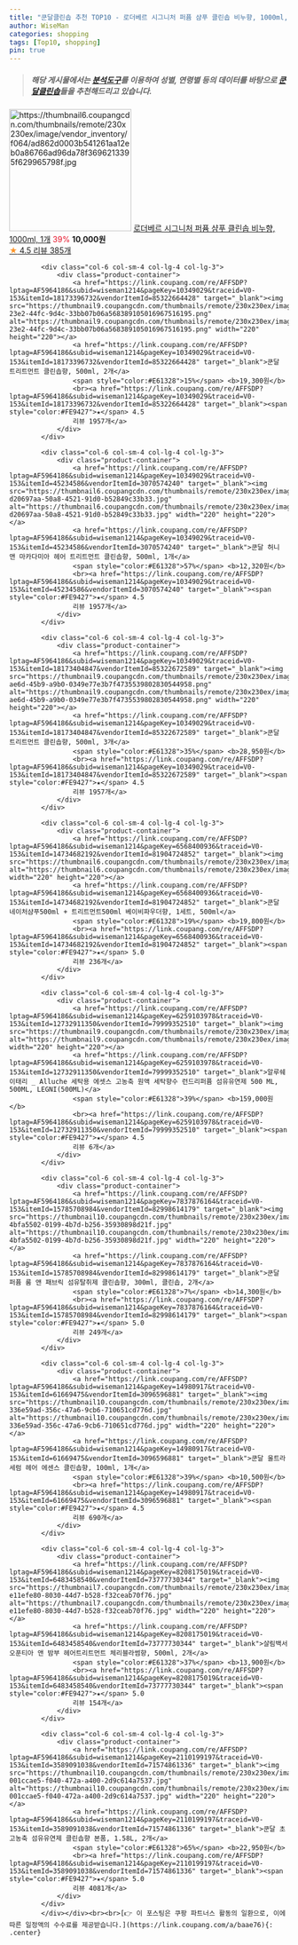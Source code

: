 ```yaml
---
title: "쿤달클린솝 추천 TOP10 - 로더베르 시그니처 퍼퓸 샴푸 클린솝 비누향, 1000ml, 1개"
author: WiseMan
categories: shopping
tags: [Top10, shopping]
pin: true
---
```


> ##### 해당 게시물에서는 [**분석도구**](https://itemscout.io/)를 이용하여 **성별**, **연령별** 등의 데이터를 바탕으로 [**쿤달클린솝**](https://link.coupang.com/a/baae76)들을 추천해드리고 있습니다.
<div class="container"><div class="row">
            <div class="col-6 col-sm-4 col-lg-4 col-lg-3">
                <div class="product-container">
                    <a href="https://link.coupang.com/re/AFFSDP?lptag=AF5964186&subid=wiseman1214&pageKey=5410551650&traceid=V0-153&itemId=8136082168&vendorItemId=79468855149" target="_blank"><img src="https://thumbnail6.coupangcdn.com/thumbnails/remote/230x230ex/image/vendor_inventory/f064/ad862d0003b541261aa12eb0a86766ad96da78f3696213395f629965798f.jpg" alt="https://thumbnail6.coupangcdn.com/thumbnails/remote/230x230ex/image/vendor_inventory/f064/ad862d0003b541261aa12eb0a86766ad96da78f3696213395f629965798f.jpg" width="220" height="220"></a>
                    <a href="https://link.coupang.com/re/AFFSDP?lptag=AF5964186&subid=wiseman1214&pageKey=5410551650&traceid=V0-153&itemId=8136082168&vendorItemId=79468855149" target="_blank">로더베르 시그니처 퍼퓸 샴푸 클린솝 비누향, 1000ml, 1개</a>
                    <span style="color:#E61328">39%</span> <b>10,000원</b>
                    <br><a href="https://link.coupang.com/re/AFFSDP?lptag=AF5964186&subid=wiseman1214&pageKey=5410551650&traceid=V0-153&itemId=8136082168&vendorItemId=79468855149" target="_blank"><span style="color:#FE9427">★</span> 4.5
                    리뷰 385개</a>
                </div>
            </div>
            
            <div class="col-6 col-sm-4 col-lg-4 col-lg-3">
                <div class="product-container">
                    <a href="https://link.coupang.com/re/AFFSDP?lptag=AF5964186&subid=wiseman1214&pageKey=10349029&traceid=V0-153&itemId=18173396732&vendorItemId=85322664428" target="_blank"><img src="https://thumbnail9.coupangcdn.com/thumbnails/remote/230x230ex/image/retail/images/a36fd057-23e2-44fc-9d4c-33bb07b06a568389105016967516195.png" alt="https://thumbnail9.coupangcdn.com/thumbnails/remote/230x230ex/image/retail/images/a36fd057-23e2-44fc-9d4c-33bb07b06a568389105016967516195.png" width="220" height="220"></a>
                    <a href="https://link.coupang.com/re/AFFSDP?lptag=AF5964186&subid=wiseman1214&pageKey=10349029&traceid=V0-153&itemId=18173396732&vendorItemId=85322664428" target="_blank">쿤달 트리트먼트 클린솝향, 500ml, 2개</a>
                    <span style="color:#E61328">15%</span> <b>19,300원</b>
                    <br><a href="https://link.coupang.com/re/AFFSDP?lptag=AF5964186&subid=wiseman1214&pageKey=10349029&traceid=V0-153&itemId=18173396732&vendorItemId=85322664428" target="_blank"><span style="color:#FE9427">★</span> 4.5
                    리뷰 1957개</a>
                </div>
            </div>
            
            <div class="col-6 col-sm-4 col-lg-4 col-lg-3">
                <div class="product-container">
                    <a href="https://link.coupang.com/re/AFFSDP?lptag=AF5964186&subid=wiseman1214&pageKey=10349029&traceid=V0-153&itemId=45234586&vendorItemId=3070574240" target="_blank"><img src="https://thumbnail6.coupangcdn.com/thumbnails/remote/230x230ex/image/retail/images/43033138614396-d20697aa-50a8-4521-91d0-b52849c33b33.jpg" alt="https://thumbnail6.coupangcdn.com/thumbnails/remote/230x230ex/image/retail/images/43033138614396-d20697aa-50a8-4521-91d0-b52849c33b33.jpg" width="220" height="220"></a>
                    <a href="https://link.coupang.com/re/AFFSDP?lptag=AF5964186&subid=wiseman1214&pageKey=10349029&traceid=V0-153&itemId=45234586&vendorItemId=3070574240" target="_blank">쿤달 허니 앤 마카다미아 헤어 트리트먼트 클린솝향, 500ml, 1개</a>
                    <span style="color:#E61328">57%</span> <b>12,320원</b>
                    <br><a href="https://link.coupang.com/re/AFFSDP?lptag=AF5964186&subid=wiseman1214&pageKey=10349029&traceid=V0-153&itemId=45234586&vendorItemId=3070574240" target="_blank"><span style="color:#FE9427">★</span> 4.5
                    리뷰 1957개</a>
                </div>
            </div>
            
            <div class="col-6 col-sm-4 col-lg-4 col-lg-3">
                <div class="product-container">
                    <a href="https://link.coupang.com/re/AFFSDP?lptag=AF5964186&subid=wiseman1214&pageKey=10349029&traceid=V0-153&itemId=18173404847&vendorItemId=85322672589" target="_blank"><img src="https://thumbnail9.coupangcdn.com/thumbnails/remote/230x230ex/image/retail/images/b7472ca2-ae6d-45b9-a9b0-0349e77e3b7f4735539802830544958.png" alt="https://thumbnail9.coupangcdn.com/thumbnails/remote/230x230ex/image/retail/images/b7472ca2-ae6d-45b9-a9b0-0349e77e3b7f4735539802830544958.png" width="220" height="220"></a>
                    <a href="https://link.coupang.com/re/AFFSDP?lptag=AF5964186&subid=wiseman1214&pageKey=10349029&traceid=V0-153&itemId=18173404847&vendorItemId=85322672589" target="_blank">쿤달 트리트먼트 클린솝향, 500ml, 3개</a>
                    <span style="color:#E61328">35%</span> <b>28,950원</b>
                    <br><a href="https://link.coupang.com/re/AFFSDP?lptag=AF5964186&subid=wiseman1214&pageKey=10349029&traceid=V0-153&itemId=18173404847&vendorItemId=85322672589" target="_blank"><span style="color:#FE9427">★</span> 4.5
                    리뷰 1957개</a>
                </div>
            </div>
            
            <div class="col-6 col-sm-4 col-lg-4 col-lg-3">
                <div class="product-container">
                    <a href="https://link.coupang.com/re/AFFSDP?lptag=AF5964186&subid=wiseman1214&pageKey=6568400936&traceid=V0-153&itemId=14734682192&vendorItemId=81904724852" target="_blank"><img src="https://thumbnail6.coupangcdn.com/thumbnails/remote/230x230ex/image/vendor_inventory/8494/cb7f6a8a7e8b92cd0259454c644926d8da160e355f7e445f75d6121e3c75.jpg" alt="https://thumbnail6.coupangcdn.com/thumbnails/remote/230x230ex/image/vendor_inventory/8494/cb7f6a8a7e8b92cd0259454c644926d8da160e355f7e445f75d6121e3c75.jpg" width="220" height="220"></a>
                    <a href="https://link.coupang.com/re/AFFSDP?lptag=AF5964186&subid=wiseman1214&pageKey=6568400936&traceid=V0-153&itemId=14734682192&vendorItemId=81904724852" target="_blank">쿤달 네이처샴푸500ml + 트리트먼트500ml 베이비파우더향, 1세트, 500ml</a>
                    <span style="color:#E61328">19%</span> <b>19,800원</b>
                    <br><a href="https://link.coupang.com/re/AFFSDP?lptag=AF5964186&subid=wiseman1214&pageKey=6568400936&traceid=V0-153&itemId=14734682192&vendorItemId=81904724852" target="_blank"><span style="color:#FE9427">★</span> 5.0
                    리뷰 236개</a>
                </div>
            </div>
            
            <div class="col-6 col-sm-4 col-lg-4 col-lg-3">
                <div class="product-container">
                    <a href="https://link.coupang.com/re/AFFSDP?lptag=AF5964186&subid=wiseman1214&pageKey=6259103978&traceid=V0-153&itemId=12732911350&vendorItemId=79999352510" target="_blank"><img src="https://thumbnail9.coupangcdn.com/thumbnails/remote/230x230ex/image/vendor_inventory/b002/6bb1416675e0bbe83f3ae9bc798dbd6187a8ea3837ec8a2e8bba20704433.png" alt="https://thumbnail9.coupangcdn.com/thumbnails/remote/230x230ex/image/vendor_inventory/b002/6bb1416675e0bbe83f3ae9bc798dbd6187a8ea3837ec8a2e8bba20704433.png" width="220" height="220"></a>
                    <a href="https://link.coupang.com/re/AFFSDP?lptag=AF5964186&subid=wiseman1214&pageKey=6259103978&traceid=V0-153&itemId=12732911350&vendorItemId=79999352510" target="_blank">알루쉐 이태리 _ Alluche 세탁용 에셋스 고농축 원액 세탁향수 런드리퍼퓸 섬유유연제 500 ML, 500ML, LEGNI(500ML)</a>
                    <span style="color:#E61328">39%</span> <b>159,000원</b>
                    <br><a href="https://link.coupang.com/re/AFFSDP?lptag=AF5964186&subid=wiseman1214&pageKey=6259103978&traceid=V0-153&itemId=12732911350&vendorItemId=79999352510" target="_blank"><span style="color:#FE9427">★</span> 4.5
                    리뷰 6개</a>
                </div>
            </div>
            
            <div class="col-6 col-sm-4 col-lg-4 col-lg-3">
                <div class="product-container">
                    <a href="https://link.coupang.com/re/AFFSDP?lptag=AF5964186&subid=wiseman1214&pageKey=7837876164&traceid=V0-153&itemId=15785708984&vendorItemId=82998614179" target="_blank"><img src="https://thumbnail10.coupangcdn.com/thumbnails/remote/230x230ex/image/retail/images/1847702178108186-4bfa5502-0199-4b7d-b256-35930898d21f.jpg" alt="https://thumbnail10.coupangcdn.com/thumbnails/remote/230x230ex/image/retail/images/1847702178108186-4bfa5502-0199-4b7d-b256-35930898d21f.jpg" width="220" height="220"></a>
                    <a href="https://link.coupang.com/re/AFFSDP?lptag=AF5964186&subid=wiseman1214&pageKey=7837876164&traceid=V0-153&itemId=15785708984&vendorItemId=82998614179" target="_blank">쿤달 퍼퓸 룸 앤 패브릭 섬유탈취제 클린솝향, 300ml, 클린솝, 2개</a>
                    <span style="color:#E61328">7%</span> <b>14,300원</b>
                    <br><a href="https://link.coupang.com/re/AFFSDP?lptag=AF5964186&subid=wiseman1214&pageKey=7837876164&traceid=V0-153&itemId=15785708984&vendorItemId=82998614179" target="_blank"><span style="color:#FE9427">★</span> 5.0
                    리뷰 249개</a>
                </div>
            </div>
            
            <div class="col-6 col-sm-4 col-lg-4 col-lg-3">
                <div class="product-container">
                    <a href="https://link.coupang.com/re/AFFSDP?lptag=AF5964186&subid=wiseman1214&pageKey=14980917&traceid=V0-153&itemId=61669475&vendorItemId=3096596881" target="_blank"><img src="https://thumbnail10.coupangcdn.com/thumbnails/remote/230x230ex/image/retail/images/605560033314433-336e59ad-356c-47a6-9cb6-710651cd776d.jpg" alt="https://thumbnail10.coupangcdn.com/thumbnails/remote/230x230ex/image/retail/images/605560033314433-336e59ad-356c-47a6-9cb6-710651cd776d.jpg" width="220" height="220"></a>
                    <a href="https://link.coupang.com/re/AFFSDP?lptag=AF5964186&subid=wiseman1214&pageKey=14980917&traceid=V0-153&itemId=61669475&vendorItemId=3096596881" target="_blank">쿤달 울트라 세럼 헤어 에센스 클린솝향, 100ml, 1개</a>
                    <span style="color:#E61328">39%</span> <b>10,500원</b>
                    <br><a href="https://link.coupang.com/re/AFFSDP?lptag=AF5964186&subid=wiseman1214&pageKey=14980917&traceid=V0-153&itemId=61669475&vendorItemId=3096596881" target="_blank"><span style="color:#FE9427">★</span> 4.5
                    리뷰 690개</a>
                </div>
            </div>
            
            <div class="col-6 col-sm-4 col-lg-4 col-lg-3">
                <div class="product-container">
                    <a href="https://link.coupang.com/re/AFFSDP?lptag=AF5964186&subid=wiseman1214&pageKey=8208175019&traceid=V0-153&itemId=6483458540&vendorItemId=73777730344" target="_blank"><img src="https://thumbnail7.coupangcdn.com/thumbnails/remote/230x230ex/image/retail/images/1189687588187482-e11efe80-8030-44d7-b528-f32ceab70f76.jpg" alt="https://thumbnail7.coupangcdn.com/thumbnails/remote/230x230ex/image/retail/images/1189687588187482-e11efe80-8030-44d7-b528-f32ceab70f76.jpg" width="220" height="220"></a>
                    <a href="https://link.coupang.com/re/AFFSDP?lptag=AF5964186&subid=wiseman1214&pageKey=8208175019&traceid=V0-153&itemId=6483458540&vendorItemId=73777730344" target="_blank">살림백서 오푼티아 앤 밤부 헤어트리트먼트 체리블라썸향, 500ml, 2개</a>
                    <span style="color:#E61328">37%</span> <b>13,900원</b>
                    <br><a href="https://link.coupang.com/re/AFFSDP?lptag=AF5964186&subid=wiseman1214&pageKey=8208175019&traceid=V0-153&itemId=6483458540&vendorItemId=73777730344" target="_blank"><span style="color:#FE9427">★</span> 5.0
                    리뷰 154개</a>
                </div>
            </div>
            
            <div class="col-6 col-sm-4 col-lg-4 col-lg-3">
                <div class="product-container">
                    <a href="https://link.coupang.com/re/AFFSDP?lptag=AF5964186&subid=wiseman1214&pageKey=2110199197&traceid=V0-153&itemId=3589091038&vendorItemId=71574861336" target="_blank"><img src="https://thumbnail10.coupangcdn.com/thumbnails/remote/230x230ex/image/retail/images/112112370304290-001ccae5-f040-472a-a400-2d9c614a7537.jpg" alt="https://thumbnail10.coupangcdn.com/thumbnails/remote/230x230ex/image/retail/images/112112370304290-001ccae5-f040-472a-a400-2d9c614a7537.jpg" width="220" height="220"></a>
                    <a href="https://link.coupang.com/re/AFFSDP?lptag=AF5964186&subid=wiseman1214&pageKey=2110199197&traceid=V0-153&itemId=3589091038&vendorItemId=71574861336" target="_blank">쿤달 초고농축 섬유유연제 클린솝향 본품, 1.58L, 2개</a>
                    <span style="color:#E61328">65%</span> <b>22,950원</b>
                    <br><a href="https://link.coupang.com/re/AFFSDP?lptag=AF5964186&subid=wiseman1214&pageKey=2110199197&traceid=V0-153&itemId=3589091038&vendorItemId=71574861336" target="_blank"><span style="color:#FE9427">★</span> 5.0
                    리뷰 4081개</a>
                </div>
            </div>
            </div></div><br><br>[👉 이 포스팅은 쿠팡 파트너스 활동의 일환으로, 이에 따른 일정액의 수수료를 제공받습니다.](https://link.coupang.com/a/baae76){: .center}